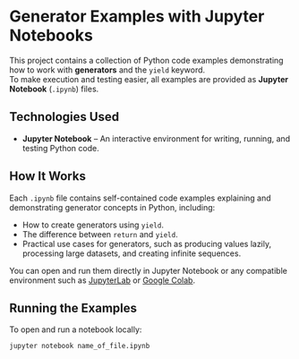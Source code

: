 # Generator Examples with Jupyter Notebooks

This project contains a collection of Python code examples demonstrating how to work with **generators** and the `yield` keyword.  
To make execution and testing easier, all examples are provided as **Jupyter Notebook** (`.ipynb`) files.

## Technologies Used
- **Jupyter Notebook** – An interactive environment for writing, running, and testing Python code.

## How It Works
Each `.ipynb` file contains self-contained code examples explaining and demonstrating generator concepts in Python, including:
- How to create generators using `yield`.
- The difference between `return` and `yield`.
- Practical use cases for generators, such as producing values lazily, processing large datasets, and creating infinite sequences.

You can open and run them directly in Jupyter Notebook or any compatible environment such as [JupyterLab](https://jupyter.org/) or [Google Colab](https://colab.research.google.com/).

## Running the Examples
To open and run a notebook locally:

```bash
jupyter notebook name_of_file.ipynb
